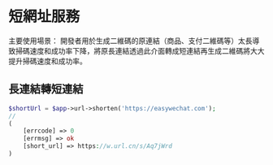 # 短網址服務

主要使用場景： 開發者用於生成二維碼的原連結（商品、支付二維碼等）太長導致掃碼速度和成功率下降，將原長連結透過此介面轉成短連結再生成二維碼將大大提升掃碼速度和成功率。

## 長連結轉短連結

```php
$shortUrl = $app->url->shorten('https://easywechat.com');
//
(
    [errcode] => 0
    [errmsg] => ok
    [short_url] => https://w.url.cn/s/Aq7jWrd
)
```